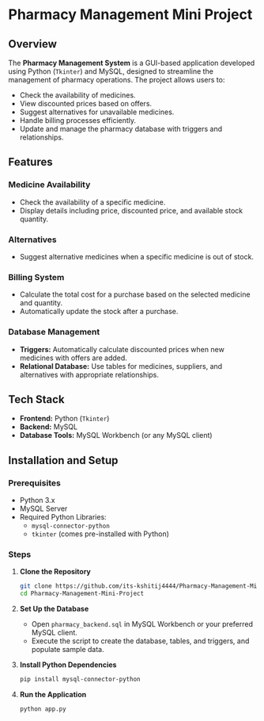 # Pharmacy Management Mini Project

## Overview
The **Pharmacy Management System** is a GUI-based application developed using Python (`Tkinter`) and MySQL, designed to streamline the management of pharmacy operations. The project allows users to:
- Check the availability of medicines.
- View discounted prices based on offers.
- Suggest alternatives for unavailable medicines.
- Handle billing processes efficiently.
- Update and manage the pharmacy database with triggers and relationships.

## Features
### Medicine Availability
- Check the availability of a specific medicine.
- Display details including price, discounted price, and available stock quantity.

### Alternatives
- Suggest alternative medicines when a specific medicine is out of stock.

### Billing System
- Calculate the total cost for a purchase based on the selected medicine and quantity.
- Automatically update the stock after a purchase.

### Database Management
- **Triggers:** Automatically calculate discounted prices when new medicines with offers are added.
- **Relational Database:** Use tables for medicines, suppliers, and alternatives with appropriate relationships.

## Tech Stack
- **Frontend:** Python (`Tkinter`)
- **Backend:** MySQL
- **Database Tools:** MySQL Workbench (or any MySQL client)

## Installation and Setup
### Prerequisites
- Python 3.x
- MySQL Server
- Required Python Libraries:
  - `mysql-connector-python`
  - `tkinter` (comes pre-installed with Python)

### Steps
1. **Clone the Repository**
   ```bash
   git clone https://github.com/its-kshitij4444/Pharmacy-Management-Mini-Project.git
   cd Pharmacy-Management-Mini-Project
2. **Set Up the Database**
   - Open `pharmacy_backend.sql` in MySQL Workbench or your preferred MySQL client.
   - Execute the script to create the database, tables, and triggers, and populate sample data.

3. **Install Python Dependencies**
   ```bash
   pip install mysql-connector-python

4. **Run the Application**
   ```bash
   python app.py

